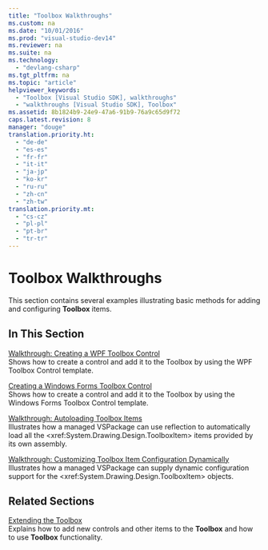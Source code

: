 ```yaml
---
title: "Toolbox Walkthroughs"
ms.custom: na
ms.date: "10/01/2016"
ms.prod: "visual-studio-dev14"
ms.reviewer: na
ms.suite: na
ms.technology: 
  - "devlang-csharp"
ms.tgt_pltfrm: na
ms.topic: "article"
helpviewer_keywords: 
  - "Toolbox [Visual Studio SDK], walkthroughs"
  - "walkthroughs [Visual Studio SDK], Toolbox"
ms.assetid: 8b1824b9-24e9-47a6-91b9-76a9c65d9f72
caps.latest.revision: 8
manager: "douge"
translation.priority.ht: 
  - "de-de"
  - "es-es"
  - "fr-fr"
  - "it-it"
  - "ja-jp"
  - "ko-kr"
  - "ru-ru"
  - "zh-cn"
  - "zh-tw"
translation.priority.mt: 
  - "cs-cz"
  - "pl-pl"
  - "pt-br"
  - "tr-tr"
---
```

# Toolbox Walkthroughs
This section contains several examples illustrating basic methods for adding and configuring **Toolbox** items.  
  
## In This Section  
 [Walkthrough: Creating a WPF Toolbox Control](../VS_not_in_toc/walkthrough--creating-a-wpf-toolbox-control.md)  
 Shows how to create a control and add it to the Toolbox by using the WPF Toolbox Control template.  
  
 [Creating a Windows Forms Toolbox Control](../Topic/Creating%20a%20Windows%20Forms%20Toolbox%20Control.md)  
 Shows how to create a control and add it to the Toolbox by using the Windows Forms Toolbox Control template.  
  
 [Walkthrough: Autoloading Toolbox Items](../VS_not_in_toc/walkthrough--autoloading-toolbox-items.md)  
 Illustrates how a managed VSPackage can use reflection to automatically load all the \<xref:System.Drawing.Design.ToolboxItem> items provided by its own assembly.  
  
 [Walkthrough: Customizing Toolbox Item Configuration Dynamically](../VS_not_in_toc/walkthrough--customizing-toolbox-item-configuration-dynamically.md)  
 Illustrates how a managed VSPackage can supply dynamic configuration support for the \<xref:System.Drawing.Design.ToolboxItem> objects.  
  
## Related Sections  
 [Extending the Toolbox](../VS_not_in_toc/extending-the-toolbox.md)  
 Explains how to add new controls and other items to the **Toolbox** and how to use **Toolbox** functionality.